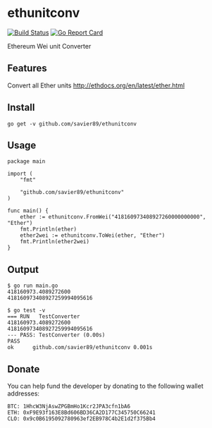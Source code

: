 # ethunitconv
[![Build Status](https://travis-ci.org/savier89/ethunitconv.svg?branch=master)](https://travis-ci.org/savier89/ethunitconv)
[![Go Report Card](https://goreportcard.com/badge/github.com/savier89/ethunitconv)](https://goreportcard.com/report/github.com/savier89/ethunitconv)

Ethereum Wei unit Converter

## Features

Convert all Ether units http://ethdocs.org/en/latest/ether.html

## Install

    go get -v github.com/savier89/ethunitconv


## Usage

```
package main

import (
	"fmt"

	"github.com/savier89/ethunitconv"
)

func main() {
	ether := ethunitconv.FromWei("418160973408927260000000000", "Ether")
	fmt.Println(ether)
	ether2wei := ethunitconv.ToWei(ether, "Ether")
	fmt.Println(ether2wei)
}
```

## Output
```
$ go run main.go
418160973.4089272600
418160973408927259994095616

$ go test -v
=== RUN   TestConverter
418160973.4089272600
418160973408927259994095616
--- PASS: TestConverter (0.00s)
PASS
ok      github.com/savier89/ethunitconv	0.001s

```

## Donate

You can help fund the developer by donating to the following wallet addresses:

	BTC: 1HhcW3NjAswZPGBmHo1Kcr2JPA3cfn1bA6
	ETH: 0xF9E93f163E8Bd606BD36CA2D177C345750C66241
	CLO: 0x9c0B6195092780963ef2EB978C4b2E1d2f375Bb4
	

